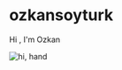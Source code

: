 # ozkansoyturk

Hi , I'm Ozkan

![hi, hand](https://raw.githubusercontent.com/MartinHeinz/MartinHeinz/master/wave.gif)
